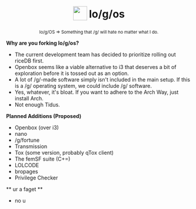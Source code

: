<h1 align="center">
<sub>
<img src="https://avatars3.githubusercontent.com/u/11442270"
      height="38"
      width="38">
</sub>
lo/g/os
</h1>
<p align="center">
<sup>
      lo/g/OS => Something that /g/ will hate no matter what I do.
</sup>
<br>
</p>

**Why are you forking lo/g/os?**
* The current development team has decided to prioritize rolling out riceDB first.
* Openbox seems like a viable alternative to i3 that deserves a bit of exploration before it is tossed out as an option.
* A lot of /g/-made software simply isn't included in the main setup. If this is a /g/ operating system, we could include /g/ software.
* Yes, whatever, it's bloat. If you want to adhere to the Arch Way, just install Arch.
* Not enough Tidus.

**Planned Additions (Proposed)**
* Openbox (over i3)
* nano
* /g/fortune
* Transmission
* Tox (some version, probably qTox client)
* The femSF suite (C+=)
* LOLCODE
* bropages
* Privilege Checker 

** ur a faget **
* no u

